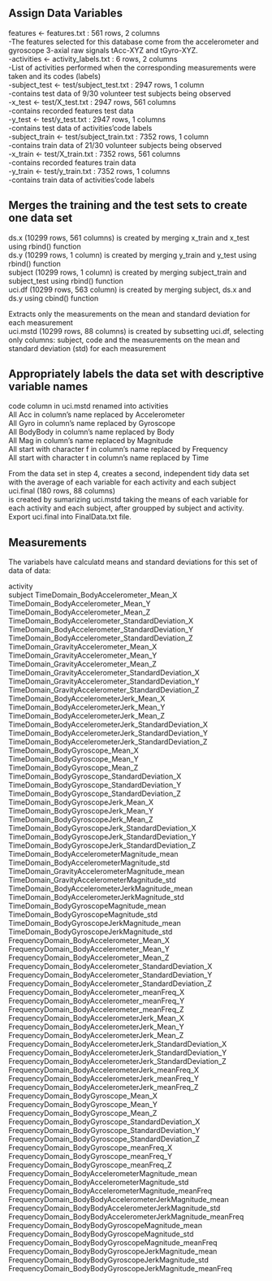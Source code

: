 

## Assign Data Variables
 features <- features.txt : 561 rows, 2 columns <br/>
  -The features selected for this database come from the accelerometer and gyroscope 3-axial raw signals tAcc-XYZ and tGyro-XYZ. <br/>
  -activities <- activity_labels.txt : 6 rows, 2 columns <br/>
  -List of activities performed when the corresponding measurements were taken and its codes (labels) <br/>
  -subject_test <- test/subject_test.txt : 2947 rows, 1 column <br/>
  -contains test data of 9/30 volunteer test subjects being observed <br/>
  -x_test <- test/X_test.txt : 2947 rows, 561 columns <br/>
  -contains recorded features test data <br/>
  -y_test <- test/y_test.txt : 2947 rows, 1 columns <br/>
  -contains test data of activities’code labels <br/>
  -subject_train <- test/subject_train.txt : 7352 rows, 1 column <br/>
  -contains train data of 21/30 volunteer subjects being observed <br/>
  -x_train <- test/X_train.txt : 7352 rows, 561 columns <br/> 
  -contains recorded features train data <br/> 
  -y_train <- test/y_train.txt : 7352 rows, 1 columns <br/>
  -contains train data of activities’code labels <br/>


## Merges the training and the test sets to create one data set
ds.x (10299 rows, 561 columns) is created by merging x_train and x_test using rbind() function <br/>
ds.y (10299 rows, 1 column) is created by merging y_train and y_test using rbind() function <br/>
subject (10299 rows, 1 column) is created by merging subject_train and subject_test using rbind() function <br/>
uci.df (10299 rows, 563 column) is created by merging subject, ds.x and ds.y using cbind() function <br/>

Extracts only the measurements on the mean and standard deviation for each measurement <br/>
uci.mstd (10299 rows, 88 columns) is created by subsetting uci.df, 
selecting only columns: subject, code and the measurements on the mean and standard deviation (std) for each measurement <br/>

## Appropriately labels the data set with descriptive variable names
code column in uci.mstd renamed into activities <br/>
All Acc in column’s name replaced by Accelerometer <br/>
All Gyro in column’s name replaced by Gyroscope <br/>
All BodyBody in column’s name replaced by Body <br/>
All Mag in column’s name replaced by Magnitude  <br/>
All start with character f in column’s name replaced by Frequency <br/>
All start with character t in column’s name replaced by Time <br/>

From the data set in step 4, creates a second, independent tidy data set with the average of each variable for each activity and each subject <br/>
uci.final (180 rows, 88 columns) <br/>
is created by sumarizing uci.mstd taking the means of each variable for each activity and each subject, after groupped by subject and activity.<br/>
Export uci.final into FinalData.txt file.<br/>



## Measurements
The variabels have calculatd means and standard deviations for this set of data of data:

activity	
subject	
TimeDomain_BodyAccelerometer_Mean_X	
TimeDomain_BodyAccelerometer_Mean_Y	
TimeDomain_BodyAccelerometer_Mean_Z	
TimeDomain_BodyAccelerometer_StandardDeviation_X	
TimeDomain_BodyAccelerometer_StandardDeviation_Y	
TimeDomain_BodyAccelerometer_StandardDeviation_Z	
TimeDomain_GravityAccelerometer_Mean_X	
TimeDomain_GravityAccelerometer_Mean_Y	
TimeDomain_GravityAccelerometer_Mean_Z	
TimeDomain_GravityAccelerometer_StandardDeviation_X	
TimeDomain_GravityAccelerometer_StandardDeviation_Y	
TimeDomain_GravityAccelerometer_StandardDeviation_Z	
TimeDomain_BodyAccelerometerJerk_Mean_X	
TimeDomain_BodyAccelerometerJerk_Mean_Y	
TimeDomain_BodyAccelerometerJerk_Mean_Z	
TimeDomain_BodyAccelerometerJerk_StandardDeviation_X	
TimeDomain_BodyAccelerometerJerk_StandardDeviation_Y	
TimeDomain_BodyAccelerometerJerk_StandardDeviation_Z	
TimeDomain_BodyGyroscope_Mean_X	
TimeDomain_BodyGyroscope_Mean_Y	
TimeDomain_BodyGyroscope_Mean_Z	
TimeDomain_BodyGyroscope_StandardDeviation_X	
TimeDomain_BodyGyroscope_StandardDeviation_Y	
TimeDomain_BodyGyroscope_StandardDeviation_Z	
TimeDomain_BodyGyroscopeJerk_Mean_X	
TimeDomain_BodyGyroscopeJerk_Mean_Y	
TimeDomain_BodyGyroscopeJerk_Mean_Z	
TimeDomain_BodyGyroscopeJerk_StandardDeviation_X	
TimeDomain_BodyGyroscopeJerk_StandardDeviation_Y	
TimeDomain_BodyGyroscopeJerk_StandardDeviation_Z	
TimeDomain_BodyAccelerometerMagnitude_mean	
TimeDomain_BodyAccelerometerMagnitude_std	
TimeDomain_GravityAccelerometerMagnitude_mean	
TimeDomain_GravityAccelerometerMagnitude_std	
TimeDomain_BodyAccelerometerJerkMagnitude_mean	
TimeDomain_BodyAccelerometerJerkMagnitude_std	
TimeDomain_BodyGyroscopeMagnitude_mean	
TimeDomain_BodyGyroscopeMagnitude_std	
TimeDomain_BodyGyroscopeJerkMagnitude_mean	
TimeDomain_BodyGyroscopeJerkMagnitude_std	
FrequencyDomain_BodyAccelerometer_Mean_X	
FrequencyDomain_BodyAccelerometer_Mean_Y	
FrequencyDomain_BodyAccelerometer_Mean_Z	
FrequencyDomain_BodyAccelerometer_StandardDeviation_X	
FrequencyDomain_BodyAccelerometer_StandardDeviation_Y	
FrequencyDomain_BodyAccelerometer_StandardDeviation_Z	
FrequencyDomain_BodyAccelerometer_meanFreq_X	
FrequencyDomain_BodyAccelerometer_meanFreq_Y	
FrequencyDomain_BodyAccelerometer_meanFreq_Z	
FrequencyDomain_BodyAccelerometerJerk_Mean_X	
FrequencyDomain_BodyAccelerometerJerk_Mean_Y	
FrequencyDomain_BodyAccelerometerJerk_Mean_Z	
FrequencyDomain_BodyAccelerometerJerk_StandardDeviation_X	
FrequencyDomain_BodyAccelerometerJerk_StandardDeviation_Y	
FrequencyDomain_BodyAccelerometerJerk_StandardDeviation_Z	
FrequencyDomain_BodyAccelerometerJerk_meanFreq_X	
FrequencyDomain_BodyAccelerometerJerk_meanFreq_Y	
FrequencyDomain_BodyAccelerometerJerk_meanFreq_Z	
FrequencyDomain_BodyGyroscope_Mean_X	
FrequencyDomain_BodyGyroscope_Mean_Y	
FrequencyDomain_BodyGyroscope_Mean_Z	
FrequencyDomain_BodyGyroscope_StandardDeviation_X	
FrequencyDomain_BodyGyroscope_StandardDeviation_Y	
FrequencyDomain_BodyGyroscope_StandardDeviation_Z	
FrequencyDomain_BodyGyroscope_meanFreq_X	
FrequencyDomain_BodyGyroscope_meanFreq_Y	
FrequencyDomain_BodyGyroscope_meanFreq_Z	
FrequencyDomain_BodyAccelerometerMagnitude_mean	
FrequencyDomain_BodyAccelerometerMagnitude_std	
FrequencyDomain_BodyAccelerometerMagnitude_meanFreq	
FrequencyDomain_BodyBodyAccelerometerJerkMagnitude_mean	
FrequencyDomain_BodyBodyAccelerometerJerkMagnitude_std	
FrequencyDomain_BodyBodyAccelerometerJerkMagnitude_meanFreq	
FrequencyDomain_BodyBodyGyroscopeMagnitude_mean	
FrequencyDomain_BodyBodyGyroscopeMagnitude_std	
FrequencyDomain_BodyBodyGyroscopeMagnitude_meanFreq	
FrequencyDomain_BodyBodyGyroscopeJerkMagnitude_mean	
FrequencyDomain_BodyBodyGyroscopeJerkMagnitude_std	
FrequencyDomain_BodyBodyGyroscopeJerkMagnitude_meanFreq	


